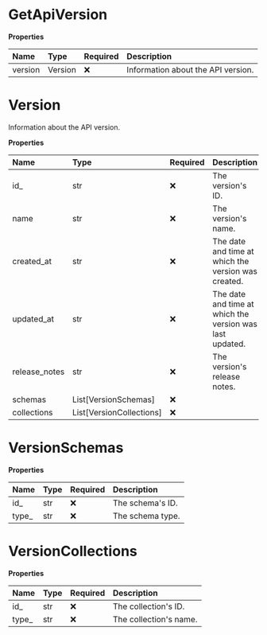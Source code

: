 # GetApiVersion

**Properties**

| Name    | Type    | Required | Description                        |
| :------ | :------ | :------- | :--------------------------------- |
| version | Version | ❌       | Information about the API version. |

# Version

Information about the API version.

**Properties**

| Name          | Type                     | Required | Description                                              |
| :------------ | :----------------------- | :------- | :------------------------------------------------------- |
| id\_          | str                      | ❌       | The version's ID.                                        |
| name          | str                      | ❌       | The version's name.                                      |
| created_at    | str                      | ❌       | The date and time at which the version was created.      |
| updated_at    | str                      | ❌       | The date and time at which the version was last updated. |
| release_notes | str                      | ❌       | The version's release notes.                             |
| schemas       | List[VersionSchemas]     | ❌       |                                                          |
| collections   | List[VersionCollections] | ❌       |                                                          |

# VersionSchemas

**Properties**

| Name   | Type | Required | Description      |
| :----- | :--- | :------- | :--------------- |
| id\_   | str  | ❌       | The schema's ID. |
| type\_ | str  | ❌       | The schema type. |

# VersionCollections

**Properties**

| Name   | Type | Required | Description            |
| :----- | :--- | :------- | :--------------------- |
| id\_   | str  | ❌       | The collection's ID.   |
| type\_ | str  | ❌       | The collection's name. |

<!-- This file was generated by liblab | https://liblab.com/ -->
